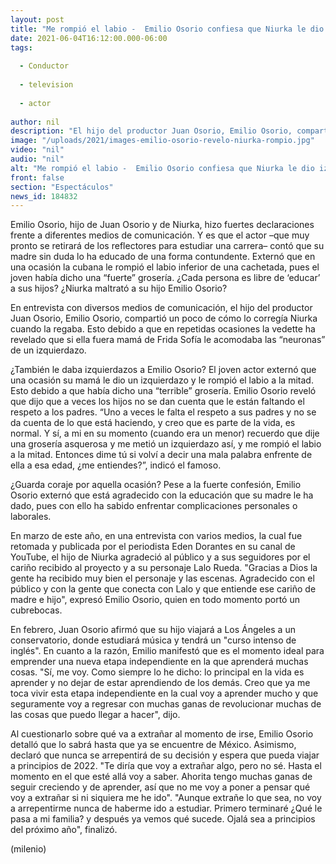 ```yaml
---
layout: post
title: "Me rompió el labio -  Emilio Osorio confiesa que Niurka le dio izquierdazo por grosería"
date: 2021-06-04T16:12:00.000-06:00
tags:
  
  - Conductor
  
  - television
  
  - actor
  
author: nil
description: "El hijo del productor Juan Osorio, Emilio Osorio, compartió un poco de cómo lo corregía Niurka cuando la regaba. Esto debido a que la cubana indicó que si ella fuera madre de Frida Sofía le hubiera acomodado un izquierdazo. "
image: "/uploads/2021/images-emilio-osorio-revelo-niurka-rompio.jpg"
video: "nil"
audio: "nil"
alt: "Me rompió el labio -  Emilio Osorio confiesa que Niurka le dio izquierdazo por grosería"
front: false
section: "Espectáculos"
news_id: 184832
---
```


Emilio Osorio, hijo de Juan Osorio y de Niurka, hizo fuertes declaraciones frente a diferentes medios de comunicación. Y es que el actor –que muy pronto se retirará de los reflectores para estudiar una carrera– contó que su madre sin duda lo ha educado de una forma contundente. Externó que en una ocasión la cubana le rompió el labio inferior de una cachetada, pues el joven había dicho una “fuerte” grosería. ¿Cada persona es libre de ‘educar’ a sus hijos? ¿Niurka maltrató a su hijo Emilio Osorio? 

En entrevista con diversos medios de comunicación, el hijo del productor Juan Osorio, Emilio Osorio, compartió un poco de cómo lo corregía Niurka cuando la regaba. Esto debido a que en repetidas ocasiones la vedette ha revelado que si ella fuera mamá de Frida Sofía le acomodaba las “neuronas” de un izquierdazo. 

¿También le daba izquierdazos a Emilio Osorio? El joven actor externó que una ocasión su mamá le dio un izquierdazo y le rompió el labio a la mitad. Esto debido a que había dicho una “terrible” grosería. Emilio Osorio reveló que dijo que a veces los hijos no se dan cuenta que le están faltando el respeto a los padres.  “Uno a veces le falta el respeto a sus padres y no se da cuenta de lo que está haciendo, y creo que es parte de la vida, es normal. Y sí, a mi en su momento (cuando era un menor) recuerdo que dije una grosería asquerosa y me metió un izquierdazo así, y me rompió el labio a la mitad. Entonces dime tú si volví a decir una mala palabra enfrente de ella a esa edad, ¿me entiendes?”, indicó el famoso. 

¿Guarda coraje por aquella ocasión? Pese a la fuerte confesión, Emilio Osorio externó que está agradecido con la educación que su madre le ha dado, pues con ello ha sabido enfrentar complicaciones personales o laborales. 

En marzo de este año, en una entrevista con varios medios, la cual fue retomada y publicada por el periodista Eden Dorantes en su canal de YouTube, el hijo de Niurka agradeció al público y a sus seguidores por el cariño recibido al proyecto y a su personaje Lalo Rueda. "Gracias a Dios la gente ha recibido muy bien el personaje y las escenas. Agradecido con el público y con la gente que conecta con Lalo y que entiende ese cariño de madre e hijo", expresó Emilio Osorio, quien en todo momento portó un cubrebocas. 

En febrero, Juan Osorio afirmó que su hijo viajará a Los Ángeles a un conservatorio, donde estudiará música y tendrá un "curso intenso de inglés". En cuanto a la razón, Emilio manifestó que es el momento ideal para emprender una nueva etapa independiente en la que aprenderá muchas cosas.  "Sí, me voy. Como siempre lo he dicho: lo principal en la vida es aprender y no dejar de estar aprendiendo de los demás. Creo que ya me toca vivir esta etapa independiente en la cual voy a aprender mucho y que seguramente voy a regresar con muchas ganas de revolucionar muchas de las cosas que puedo llegar a hacer", dijo.  

Al cuestionarlo sobre qué va a extrañar al momento de irse, Emilio Osorio detalló que lo sabrá hasta que ya se encuentre de México. Asimismo, declaró que nunca se arrepentirá de su decisión y espera que pueda viajar a principios de 2022.  "Te diría que voy a extrañar algo, pero no sé. Hasta el momento en el que esté allá voy a saber. Ahorita tengo muchas ganas de seguir creciendo y de aprender, así que no me voy a poner a pensar qué voy a extrañar si ni siquiera me he ido".  "Aunque extrañe lo que sea, no voy a arrepentirme nunca de haberme ido a estudiar. Primero terminaré ¿Qué le pasa a mi familia? y después ya vemos qué sucede. Ojalá sea a principios del próximo año", finalizó.  

(milenio)